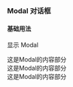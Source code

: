 ### Modal 对话框

#### 基础用法

<ivy-button type="primary" onclick="document.getElementById('modal1').setAttribute('show', '')">显示 Modal</ivy-button>

<ivy-modal show id="modal1" title="Modal标题" onclose="console.log('自定义事件')">
    <div>这是Modal的内容部分<br>这是Modal的内容部分<br>这是Modal的内容部分<br></div>
</ivy-modal>
